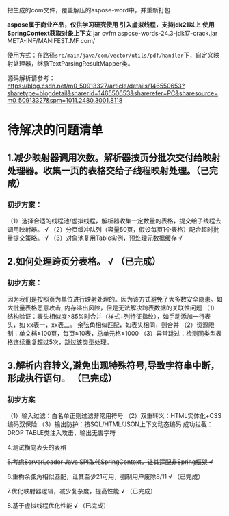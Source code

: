 把生成的com文件，覆盖解压的aspose-word中，并重新打包

**aspose属于商业产品，仅供学习研究使用**
**引入虚拟线程，支持jdk21以上**
**使用SpringContext获取对象上下文**
jar cvfm aspose-words-24.3-jdk17-crack.jar META-INF/MANIFEST.MF com/

使用方式：在路径`src/main/java/com/vector/utils/pdf/handler`下，自定义映射处理器，继承TextParsingResultMapper类。

源码解析请参考：https://blog.csdn.net/m0_50913327/article/details/146550653?sharetype=blogdetail&sharerId=146550653&sharerefer=PC&sharesource=m0_50913327&spm=1011.2480.3001.8118
# 待解决的问题清单

## 1.减少映射器调用次数。解析器按页分批次交付给映射处理器。收集一页的表格交给子线程映射处理。（已完成）

### 初步方案：
（1）选择合适的线程池/虚拟线程，解析器收集一定数量的表格，提交给子线程去调用映射器。 √
（2）分页缓冲队列（容量50页，假设每页1个表格）配合超时批量提交策略。 √
（3）对象池复用Table实例，预处理元数据缓存 √

## 2.如何处理跨页分表格。 √ （已完成）

### 初步方案：
因为我们是按照页为单位进行映射处理的。因为该方式避免了大多数安全隐患。如大批量表格恶意攻击, 内存溢出风险，但是无法解决跨表数据的关联性问题
（1）结构验证：表头相似度>85%时合并（样式+列特征指纹），如手动添加一行表头，如 xx表一，xx表二。 余弦角相似匹配，如表头相同，则合并
（2）资源限制：单文档≤100页，每页≤10表，总单元格≤1000
（3）异常跳过：检测同类型表格连续重复超过5次，跳过该类型处理。

## 3.解析内容转义,避免出现特殊符号,导致字符串中断，形成执行语句。 （已完成）

### 初步方案
（1）输入过滤：白名单正则过滤非常用符号
（2）双重转义：HTML实体化+CSS编码双保险
（3）输出防护：按SQL/HTML/JSON上下文动态编码
成功拦截：DROP TABLE类注入攻击，输出无害字符

4.测试横向表头的表格

~~5.考虑ServerLoader Java SPI取代SpringContext，让其适配非Spring框架  √~~
 
6.重构余弦角相似匹配，让其至少21可用，强制用户废除8/11  √ （已完成）

7.优化映射器逻辑，减少复杂度，提高性能 √ （已完成）

8.基于虚拟线程优化性能  √ （已完成）
